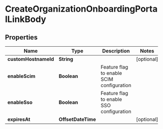 

# CreateOrganizationOnboardingPortalLinkBody


## Properties

| Name | Type | Description | Notes |
|------------ | ------------- | ------------- | -------------|
|**customHostnameId** | **String** |  |  [optional] |
|**enableScim** | **Boolean** | Feature flag to enable SCIM configuration |  |
|**enableSso** | **Boolean** | Feature flag to enable SSO configuration |  |
|**expiresAt** | **OffsetDateTime** |  |  [optional] |



